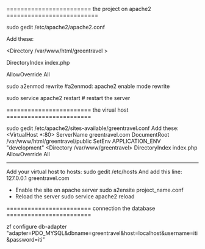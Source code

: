======================== the project on apache2 ==========================

sudo gedit /etc/apache2/apache2.conf

Add these:

 <Directory /var/www/html/greentravel >

DirectoryIndex index.php

AllowOverride All

 </Directory>

sudo a2enmod rewrite #a2enmod: apache2 enable mode rewrite

sudo service apache2 restart # restart the server


======================== the virual host  ======================== 

sudo gedit /etc/apache2/sites-available/greentravel.conf
Add these:
<VirtualHost *:80>
ServerName greentravel.com
DocumentRoot /var/www/html/greentravel/public
SetEnv APPLICATION_ENV "development"
<Directory /var/www/greentravel>
DirectoryIndex index.php
AllowOverride All
</Directory>
</VirtualHost>




************************
Add your virtual host to hosts:
sudo gedit /etc/hosts
And add this line:
127.0.0.1     greentravel.com

- Enable the site on apache server
sudo a2ensite project_name.conf
- Reload the server
sudo service apache2 reload

======================== connection the database ========================

zf configure db-adapter "adapter=PDO_MYSQL&dbname=greentravel&host=localhost&username=iti&password=iti" 
